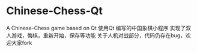 # Chinese-Chess-Qt
A Chinese-Chess game based on Qt
使用Qt 编写的中国象棋小程序
实现了双人游戏，悔棋，重新开始，保存等功能
关于人机对战部分，代码仍存在bug，欢迎大家fork
